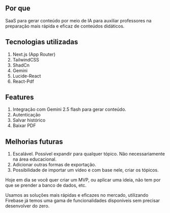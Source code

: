## Por que

SaaS para gerar conteúdo por meio de IA para auxiliar professores na preparação mais rápida e eficaz de conteúdos didáticos.

## Tecnologias utilizadas

1. Next.js (App Router)
2. TailwindCSS
3. ShadCn
4. Gemini
5. Lucide-React
6. React-Pdf

## Features

1. Integração com Gemini 2.5 flash para gerar conteúdo.
2. Autenticação
3. Salvar histórico
4. Baixar PDF

## Melhorias futuras

1. Escalável. Possível expandir para qualquer tópico. Não necessariamente na área educacional.
2. Adicionar outras formas de exportação.
3. Possibilidade de importar um vídeo e com base nele, criar os tópicos.


Hoje em dia se você quer criar um MVP, ou aplicar uma ideia, não tem por que se prender a banco de dados, etc.

Usamos as soluções mais rápidas e eficazes no mercado, utilizando Firebase já temos uma gama de funcionalidades disponíveis sem precisar desenvolver do zero.